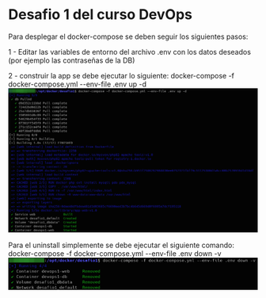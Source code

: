 # Desafio 1 del curso DevOps

Para desplegar el docker-compose se deben seguir los siguientes pasos:

1 - Editar las variables de entorno del archivo .env con los datos deseados (por ejemplo las contraseñas de la DB)

2 - construir la app se debe ejecutar lo siguiente:
    docker-compose -f docker-compose.yml --env-file .env up -d
    ![Deploy](deploy.png)
    

Para el uninstall simplemente se debe ejecutar el siguiente comando:
     docker-compose -f docker-compose.yml --env-file .env down -v     
    ![Uninstall](uninstall.png)     
